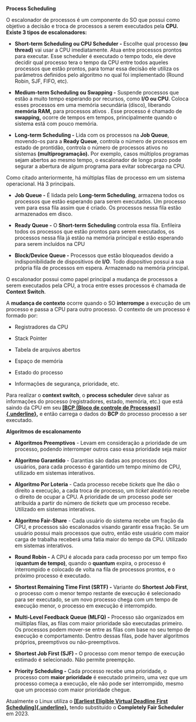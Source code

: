 **Process Scheduling**

O escalonador de processos é um componente do SO que possui como
objetivo a decisão e troca de processos a serem executados pela **CPU.
Existe 3 tipos de escalonadores:**

-   **Short-term Scheduling ou CPU Scheduler -** Escolhe qual processo
    **(ou thread)** vai usar a CPU imediatamente. Atua entre processos
    prontos para executar. Esse scheduler é executado o tempo todo, ele
    deve decidir qual processo tera o tempo da CPU entre todos aqueles
    processos que estão prontos, para tomar essa decisão ele utiliza os
    parâmetros definidos pelo algoritmo no qual foi implementado (Round
    Robin, SJF, FIFO, etc).

-   **Medium-term Scheduling ou Swapping -** Suspende processos que
    estão a muito tempo esperando por recursos, como **I/O ou CPU**.
    Coloca esses processos em uma memória secundária (disco), liberando
    **memória RAM,** para processos ativos . Esse processo é chamado de
    **swapping,** ocorre de tempos em tempos, principalmente quando o
    sistema está com pouco memória.

-   **Long-term Scheduling -** Lida com os processos na **Job Queue**,
    movendo-os para a **Ready Queue**, controla o número de processos em
    estado de prontidão, controla o número de processos ativos no
    sistemas **(multiprogramação).** Por exemplo, casos múltiplos
    programas sejam abertos ao mesmo tempo, o escalonador de longo prazo
    pode segurar a abertura de algum programa para evitar sobrecarga na
    CPU.

Como citado anteriormente, há múltiplas filas de processo em um sistema
operacional. Há 3 principais.

-   **Job Queue -** É lidada pelo **Long-term Scheduling**, armazena
    todos os processos que estão esperando para serem executados. Um
    processo vem para essa fila assim que é criado. Os processos nessa
    fila estão armazenados em disco.

-   **Ready Queue -** O **Short-term Scheduling** controla essa fila.
    Enfileira todos os processos que estão prontos para serem
    executados, os processos nessa fila já estão na memória principal e
    estão esperando para serem incluídos na CPU

-   **Block/Device Queue -** Processos que estão bloqueados devido a
    indisponibilidade de dispositivos de **I/O**. Todo dispositivo
    possui a sua própria fila de processos em espera. Armazenado na
    memória principal.

O escalonador possui como papel principal a mudança de processos a serem
executados pela CPU, a troca entre esses processos é chamada de
**Context Switch**.

A **mudança de contexto** ocorre quando o SO **interrompe** a execução
de um processo e passa a CPU para outro processo. O contexto de um
processo é formado por:

-   Registradores da CPU

-   Stack Pointer

-   Tabela de arquivos abertos

-   Espaço de memória

-   Estado do processo

-   Informações de segurança, prioridade, etc.

Para realizar o **context switch**, o **process scheduler** deve salvar
as informações do processo (registradores, estado, memória, etc.) que
está saindo da CPU em seu **[[BCP (Bloco de controle de
Processos)]{.underline}](https://www.baeldung.com/linux/pcb),** e então
carrega o dados do **BCP** do processo processo a ser executado.

**Algoritmos de escalonamento**

-   **Algoritmos Preemptivos** - Levam em consideração a prioridade de
    um processo, podendo interromper outros caso essa prioridade seja
    maior

-   **Algoritmo Garantido** - Garantias são dadas aos processos dos
    usuários, para cada processo é garantido um tempo mínimo de CPU,
    utilizado em sistemas interativos.

-   **Algoritmo Por Loteria** - Cada processo recebe *tickets* que lhe
    dão o direito a execução, a cada troca de processo, um *ticket*
    aleatório recebe o direito de ocupar a CPU. A prioridade de um
    processo pode ser atribuída a partir do número de *tickets* que um
    processo recebe. Utilizado em sistemas interativos.

-   **Algoritmo Fair-Share** - Cada usuário do sistema recebe um fração
    da CPU, e processos são escalonados visando garantir essa fração. Se
    um usuário possui mais processos que outro, então este usuário com
    maior carga de trabalha receberá uma fatia maior do tempo da CPU.
    Utilizado em sistemas interativos.

-   **Round Robin -** A CPU é alocada para cada processo por um tempo
    fixo (**quantum de tempo)**, quando o **quantum** expira, o processo
    é interrompido e colocado de volta na fila de processos prontos, e o
    próximo processo é executado.

-   **Shortest Remaining Time First (SRTF) -** Variante do **Shortest
    Job First**, o processo com o menor tempo restante de execução é
    selecionado para ser executado, se um novo processo chega com um
    tempo de execução menor, o processo em execução é interrompido.

-   **Multi-Level Feedback Queue (MLFQ) -** Processo são organizados em
    múltiplas filas, as filas com maior prioridade são executadas
    primeiro. Os processos podem mover-se entre as filas com base no seu
    tempo de execução e comportamento. Dentro dessas filas, pode haver
    algoritmos próprios, preemptivos ou não-preemptivos.

-   **Shortest Job First (SJF) -** O processo com menor tempo de
    execução estimado é selecionado. Não permite preempção.

-   **Priority Scheduling -** Cada processo recebe uma prioridade, o
    processo com **maior prioridade** é executado primeiro, uma vez que
    um processo começa a execução, ele não pode ser interrompido, mesmo
    que um processo com maior prioridade chegue.

Atualmente o Linux utiliza o **[[Earliest Eligible Virtual Deadline
First
Scheduling]{.underline}](https://en.wikipedia.org/wiki/Earliest_eligible_virtual_deadline_first_scheduling),**
tendo substituído o **Completely Fair Scheduler** em 2023.
